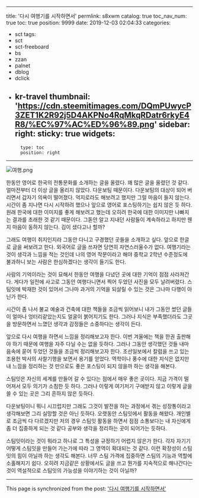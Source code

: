 
---
title: '다시 여행기를 시작하면서'
permlink: s8xwm
catalog: true
toc_nav_num: true
toc: true
position: 9999
date: 2019-12-03 02:04:33
categories:
- sct
tags:
- sct
- sct-freeboard
- bs
- zzan
- palnet
- dblog
- dclick
- kr-travel
thumbnail: 'https://cdn.steemitimages.com/DQmPUwycP3ZET1K2R92j5D4AKPNo4RqMkqRDatr6rkyE4R8/%EC%97%AC%ED%96%89.png'
sidebar:
    right:
        sticky: true
widgets:
    -
        type: toc
        position: right
---


![여행.png](https://cdn.steemitimages.com/DQmPUwycP3ZET1K2R92j5D4AKPNo4RqMkqRDatr6rkyE4R8/%EC%97%AC%ED%96%89.png)

한동안 영어로 한국의 전통문화를 소개하는 글을 올렸다. 꽤 많은 글을 올렸던 것 같다. 얼마전부터 더 이상 글을 올리지 않았다. 다운보팅 때문이다. 다운보팅의 대상이 되어 버리면서 갑자기 의욕이 떨어졌다. 억지로라도 해보려고 했지만 그럴 마음이 들지 않는다. 시간이 좀 지나면 다시 시작하려 했으나 앞으로 영어로 포스팅하기는 쉽지 않은 듯 하다. 원래 한국에 대한 이미지를 좋게 해보려고 했는데 오히려 한국에 대한 이미지만 나빠지는 결과를 초래한 것 같기 때문이다. 그돋안 알고 지내던 사람들이 계속하라고 하지만 웬지 마음이 동하지 않는다. 김이 샜다고나 할까?

그래도 여행이 취지인지라 그동안 다니고 구경했던 곳들을 소개하고 싶다. 앞으로 한글로 글을 써보려고 한다. 외국어로 글을 쓰자면 당연히 자연스러울수가 없다. 여행기라는 것이 생각과 느낌을 적는 것인데 나의 영어 작문이라고 해야 중학교 2학년 수준정도에 불과하니 보는 사람은 한심하겠다는 생각이 들기도 한다.

사람의 기억이라는 것이 묘해서 한동안 여행을 다녔던 곳에 대한 기억이 점점 사라져간다. 게다가 일전에 사고로 그동안 여행다니면서 찍어 두었던 사진을 모두 날려버렸다. 스팀잇에 박재한 것이 있어서 그나마 과거의 기억을 되살릴 수 있는 것은 그나마 다행이 아닌가 한다.

시간이 좀 나서 불교 예술과 건축에 대한 책들을 조금씩 읽어보니 내가 그동안 썼던 글들이 얼마나 엉터리같았는지도 얼굴이 붉어지기도 한다. 그러나 지식은 부족했더라도 그곳을 방문하면서 느꼈던 생각과 감정들은 소중하다는 생각이 든다.

앞으로 다시 여행을 하면서 느낌을 정리해보고자 한다. 이번 겨울에는 책을 한권 출판해야 하기 때문에 여행을 자주 다닐 수는 없을 듯하다. 그러나 그동안 생각했던 것들 내마음속에 묻어 두었던 것들을 조금씩 정리해보고자 한다. 조선일보에서 칼럼을 쓰고 있는 조용헌 박사의 사찰기행을 보면서 용기를 얻었다. 역학이나 풍수에 대한 지식은 없지만 내 느낌을 정리하는 것 만으로도 좋은 포스팅이 되지 않을까 하는 생각을 해본다.

스팀잇은 자신의 세계를 만들어 갈 수 있다는 점에서 매우 좋은 곳이다. 지금 가격이 떨어져서 모두 의기가 소침한 듯 하다. 그러나 이렇게 여기저기 구애받지 않고 이렇게 글을 쓸 수 있는 곳은 그리 흔하지 않은 듯하다.

다운보팅이니 뭐니 시끄럽지만 그래도 그것이 발전을 하는 과정에서 겪는 성장통이라고 생각해보면 그리 실망할 것은 아닌 듯하다. 오랫동안 스팀잇에서 활동을 해왔다. 개인별로 조금씩 다 다르겠지만 저의 경우 스팀잇 활동을 하면서 점점 소통보다는 내 자신에게 좀 더 집중하게 되는 것 같다 공부와 생각을 정리하는 곳이 되어가는 듯하다.

스팀잇이라는 것이 뭐라고 하나로 그 특성을 규정하기 어렵지 않은가 한다. 각자 자기기 어떻게 스팀잇을 만들어 가는가에 따라 그 영역이 확대되는 것 같다. 이런 확장성이 스팀잇의 힘이 아닐까 하는 생각도 해본다. 너무 스팀 가격에 집중하면 스팀의 기능과 역할에 소홀해지기 쉽다. 오히려 지금같은 상황에서도 글을 쓰고 뭔가를 지속적으로 해나간다는 것이 역설적으로 스팀잇의 가능성을 이야기하는 것이 아닐까?

- - -

This page is synchronized from the post: ['다시 여행기를 시작하면서'](https://steemit.com/@oldstone/s8xwm)
